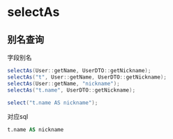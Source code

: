 # selectAs

## 别名查询

字段别名

```java
selectAs(User::getName, UserDTO::getNickname);
selectAs("t", User::getName, UserDTO::getNickname);
selectAs(User::getName, "nickname");
selectAs("t.name", UserDTO::getNickname);

select("t.name AS nickname");
```

对应sql

```sql
t.name AS nickname
```
